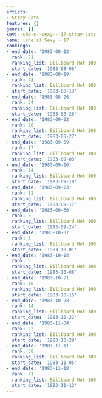 ```yaml
---
artists:
- Stray Cats
features: []
genres: []
key: -she-s--sexy---17-stray-cats
name: (she's) Sexy + 17
rankings:
- end_date: '1983-08-12'
  rank: 51
  ranking_list: Billboard Hot 100
  start_date: '1983-08-06'
- end_date: '1983-08-19'
  rank: 43
  ranking_list: Billboard Hot 100
  start_date: '1983-08-13'
- end_date: '1983-08-26'
  rank: 34
  ranking_list: Billboard Hot 100
  start_date: '1983-08-20'
- end_date: '1983-09-02'
  rank: 28
  ranking_list: Billboard Hot 100
  start_date: '1983-08-27'
- end_date: '1983-09-09'
  rank: 17
  ranking_list: Billboard Hot 100
  start_date: '1983-09-03'
- end_date: '1983-09-16'
  rank: 14
  ranking_list: Billboard Hot 100
  start_date: '1983-09-10'
- end_date: '1983-09-23'
  rank: 12
  ranking_list: Billboard Hot 100
  start_date: '1983-09-17'
- end_date: '1983-09-30'
  rank: 9
  ranking_list: Billboard Hot 100
  start_date: '1983-09-24'
- end_date: '1983-10-07'
  rank: 5
  ranking_list: Billboard Hot 100
  start_date: '1983-10-01'
- end_date: '1983-10-14'
  rank: 5
  ranking_list: Billboard Hot 100
  start_date: '1983-10-08'
- end_date: '1983-10-21'
  rank: 10
  ranking_list: Billboard Hot 100
  start_date: '1983-10-15'
- end_date: '1983-10-28'
  rank: 14
  ranking_list: Billboard Hot 100
  start_date: '1983-10-22'
- end_date: '1983-11-04'
  rank: 22
  ranking_list: Billboard Hot 100
  start_date: '1983-10-29'
- end_date: '1983-11-11'
  rank: 38
  ranking_list: Billboard Hot 100
  start_date: '1983-11-05'
- end_date: '1983-11-18'
  rank: 71
  ranking_list: Billboard Hot 100
  start_date: '1983-11-12'
---
```


